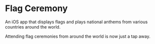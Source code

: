 # Flag Ceremony

An iOS app that displays flags and plays national anthems from various countries around the world.

Attending flag ceremonies from around the world is now just a tap away.
